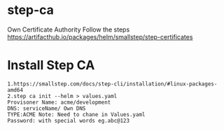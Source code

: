 # step-ca
Own Certificate Authority Follow the steps
https://artifacthub.io/packages/helm/smallstep/step-certificates

# Install Step CA
```
1.https://smallstep.com/docs/step-cli/installation/#linux-packages-amd64
2.step ca init --helm > values.yaml
Provisoner Name: acme/development
DNS: serviceName/ Own DNS
TYPE:ACME Note: Need to chane in Values.yaml
Password: with special words eg.abc@123

```
